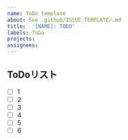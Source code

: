 ```yaml
---
name: ToDo template
about: See .github/ISSUE_TEMPLATE/.md
title:  '[NAME]: TODO'
labels: ToDo
projects: 
assignees: 
---
```



## ToDoリスト

- [ ] 1
- [ ] 2
- [ ] 3
- [ ] 4
- [ ] 5
- [ ] 6
